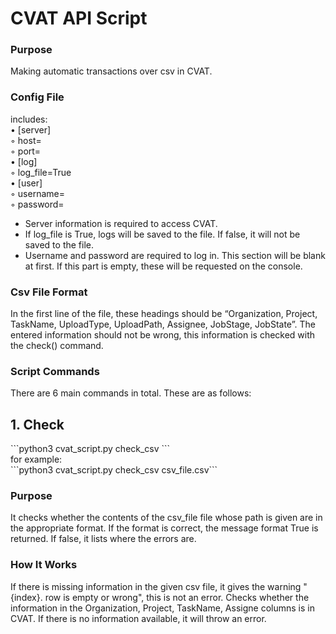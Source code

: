 # CVAT API Script


### Purpose
Making automatic transactions over csv in CVAT.


### Config File
includes: </br>
•	[server] </br>
    ◦	host= </br>
    ◦	port= </br>
•	[log] </br>
    ◦	log_file=True </br>
•	[user] </br>
    ◦	username= </br>
    ◦	password= </br>

* Server information is required to access CVAT.
* If log_file is True, logs will be saved to the file. If false, it will not be saved to the file.
* Username and password are required to log in. This section will be blank at first. If this part is empty, these will be requested on the console.


### Csv File Format
In the first line of the file, these headings should be “Organization, Project, TaskName, UploadType, UploadPath, Assignee, JobStage, JobState”. The entered information should not be wrong, this information is checked with the check() command.


### Script Commands
There are 6 main commands in total. These are as follows:
<h2>1.	Check</h2>
```python3 cvat_script.py check_csv <csv_file>```
</br>for example:</br>
 ```python3 cvat_script.py check_csv csv_file.csv```

<h3>Purpose</h3> It checks whether the contents of the csv_file file whose path is given are in the appropriate format. If the format is correct, the message format True is returned. If false, it lists where the errors are.
<h3>How It Works</h3> If there is missing information in the given csv file, it gives the warning "{index}. row is empty or wrong", this is not an error. Checks whether the information in the Organization, Project, TaskName, Assigne columns is in CVAT. If there is no information available, it will throw an error.


